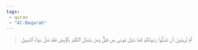 ```yaml
---
tags: 
 - quran 
 - "Al-Baqarah"
---
```


> أَمۡ تُرِيدُونَ أَن تَسۡـَٔلُواْ رَسُولَكُمۡ كَمَا سُئِلَ مُوسَىٰ مِن قَبۡلُۗ وَمَن يَتَبَدَّلِ ٱلۡكُفۡرَ بِٱلۡإِيمَٰنِ فَقَدۡ ضَلَّ سَوَآءَ ٱلسَّبِيلِ
